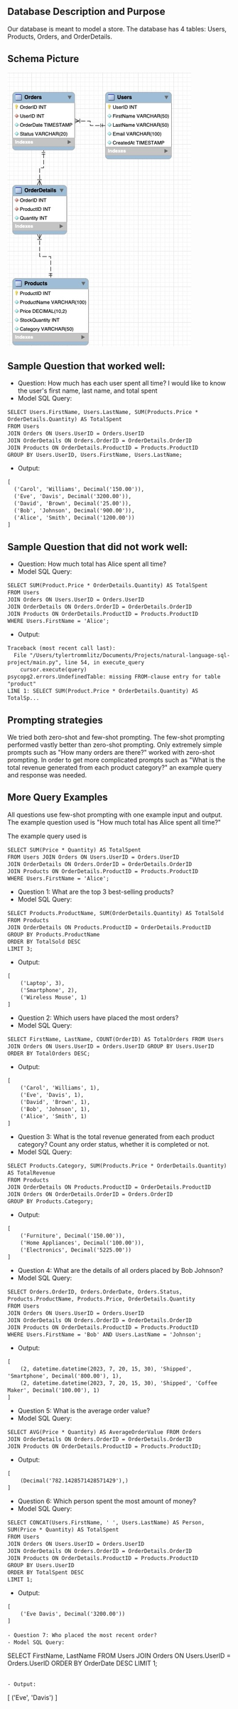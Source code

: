 ## Database Description and Purpose

Our database is meant to model a store. The database has 4 tables: Users, Products, Orders, and OrderDetails.

## Schema Picture
![Alt text](EF750121-CBE0-4872-BBC8-2FDDE3B5B431_1_201_a.jpeg)

## Sample Question that worked well:

- Question: How much has each user spent all time? I would like to know the user's first name, last name, and total spent
- Model SQL Query: 
```
SELECT Users.FirstName, Users.LastName, SUM(Products.Price * OrderDetails.Quantity) AS TotalSpent
FROM Users
JOIN Orders ON Users.UserID = Orders.UserID
JOIN OrderDetails ON Orders.OrderID = OrderDetails.OrderID
JOIN Products ON OrderDetails.ProductID = Products.ProductID
GROUP BY Users.UserID, Users.FirstName, Users.LastName;
```
- Output:
```
[
  ('Carol', 'Williams', Decimal('150.00')),
  ('Eve', 'Davis', Decimal('3200.00')),
  ('David', 'Brown', Decimal('25.00')),
  ('Bob', 'Johnson', Decimal('900.00')),
  ('Alice', 'Smith', Decimal('1200.00'))
]
```

## Sample Question that did not work well:

- Question: How much total has Alice spent all time?
- Model SQL Query: 
```
SELECT SUM(Product.Price * OrderDetails.Quantity) AS TotalSpent
FROM Users
JOIN Orders ON Users.UserID = Orders.UserID
JOIN OrderDetails ON Orders.OrderID = OrderDetails.OrderID
JOIN Products ON OrderDetails.ProductID = Products.ProductID
WHERE Users.FirstName = 'Alice';
```
- Output: 
```
Traceback (most recent call last):
  File "/Users/tylertrommlitz/Documents/Projects/natural-language-sql-project/main.py", line 54, in execute_query
    cursor.execute(query)
psycopg2.errors.UndefinedTable: missing FROM-clause entry for table "product"
LINE 1: SELECT SUM(Product.Price * OrderDetails.Quantity) AS TotalSp...
```

## Prompting strategies

We tried both zero-shot and few-shot prompting. The few-shot prompting performed vastly better than zero-shot prompting.
Only extremely simple prompts such as "How many orders are there?" worked with zero-shot prompting. In order to get more complicated prompts such as "What is the total revenue generated from each product category?" an example query and response was needed.

## More Query Examples

All questions use few-shot prompting with one example input and output.
The example question used is
"How much total has Alice spent all time?"

The example query used is
```
SELECT SUM(Price * Quantity) AS TotalSpent
FROM Users JOIN Orders ON Users.UserID = Orders.UserID
JOIN OrderDetails ON Orders.OrderID = OrderDetails.OrderID
JOIN Products ON OrderDetails.ProductID = Products.ProductID
WHERE Users.FirstName = 'Alice';
```

- Question 1: What are the top 3 best-selling products?
- Model SQL Query: 
```
SELECT Products.ProductName, SUM(OrderDetails.Quantity) AS TotalSold
FROM Products
JOIN OrderDetails ON Products.ProductID = OrderDetails.ProductID
GROUP BY Products.ProductName
ORDER BY TotalSold DESC
LIMIT 3;
```

- Output:
```
[
    ('Laptop', 3),
    ('Smartphone', 2),
    ('Wireless Mouse', 1)
]
```

- Question 2: Which users have placed the most orders?
- Model SQL Query: 
```
SELECT FirstName, LastName, COUNT(OrderID) AS TotalOrders FROM Users JOIN Orders ON Users.UserID = Orders.UserID GROUP BY Users.UserID ORDER BY TotalOrders DESC;
```

- Output:
```
[
    ('Carol', 'Williams', 1),
    ('Eve', 'Davis', 1),
    ('David', 'Brown', 1),
    ('Bob', 'Johnson', 1),
    ('Alice', 'Smith', 1)
]
```

- Question 3: What is the total revenue generated from each product category?
Count any order status, whether it is completed or not.
- Model SQL Query: 
```
SELECT Products.Category, SUM(Products.Price * OrderDetails.Quantity) AS TotalRevenue
FROM Products
JOIN OrderDetails ON Products.ProductID = OrderDetails.ProductID
JOIN Orders ON OrderDetails.OrderID = Orders.OrderID
GROUP BY Products.Category;
```

- Output:
```
[
    ('Furniture', Decimal('150.00')),
    ('Home Appliances', Decimal('100.00')),
    ('Electronics', Decimal('5225.00'))
]
```

- Question 4: What are the details of all orders placed by Bob Johnson?
- Model SQL Query: 
```
SELECT Orders.OrderID, Orders.OrderDate, Orders.Status, Products.ProductName, Products.Price, OrderDetails.Quantity
FROM Users
JOIN Orders ON Users.UserID = Orders.UserID
JOIN OrderDetails ON Orders.OrderID = OrderDetails.OrderID
JOIN Products ON OrderDetails.ProductID = Products.ProductID
WHERE Users.FirstName = 'Bob' AND Users.LastName = 'Johnson';
```

- Output:
```
[
    (2, datetime.datetime(2023, 7, 20, 15, 30), 'Shipped', 'Smartphone', Decimal('800.00'), 1),
    (2, datetime.datetime(2023, 7, 20, 15, 30), 'Shipped', 'Coffee Maker', Decimal('100.00'), 1)
]
```

- Question 5: What is the average order value?
- Model SQL Query: 
```
SELECT AVG(Price * Quantity) AS AverageOrderValue FROM Orders
JOIN OrderDetails ON Orders.OrderID = OrderDetails.OrderID
JOIN Products ON OrderDetails.ProductID = Products.ProductID;
```

- Output:
```
[
    (Decimal('782.1428571428571429'),)
]
```

- Question 6: Which person spent the most amount of money?
- Model SQL Query: 
```
SELECT CONCAT(Users.FirstName, ' ', Users.LastName) AS Person, SUM(Price * Quantity) AS TotalSpent
FROM Users
JOIN Orders ON Users.UserID = Orders.UserID
JOIN OrderDetails ON Orders.OrderID = OrderDetails.OrderID
JOIN Products ON OrderDetails.ProductID = Products.ProductID
GROUP BY Users.UserID
ORDER BY TotalSpent DESC
LIMIT 1;
```

- Output:
```
[
    ('Eve Davis', Decimal('3200.00'))
]

- Question 7: Who placed the most recent order?
- Model SQL Query: 
```
SELECT FirstName, LastName
FROM Users
JOIN Orders ON Users.UserID = Orders.UserID
ORDER BY OrderDate DESC
LIMIT 1;
```

- Output:
```
[
    ('Eve', 'Davis')
]
```